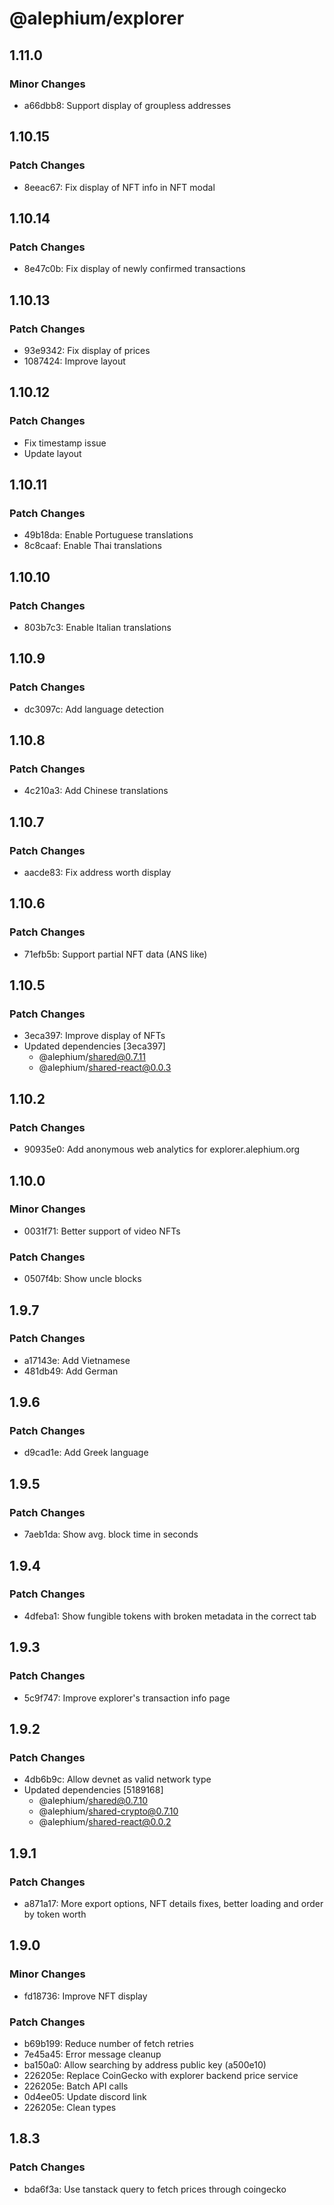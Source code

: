 # @alephium/explorer

## 1.11.0

### Minor Changes

- a66dbb8: Support display of groupless addresses

## 1.10.15

### Patch Changes

- 8eeac67: Fix display of NFT info in NFT modal

## 1.10.14

### Patch Changes

- 8e47c0b: Fix display of newly confirmed transactions

## 1.10.13

### Patch Changes

- 93e9342: Fix display of prices
- 1087424: Improve layout

## 1.10.12

### Patch Changes

- Fix timestamp issue
- Update layout

## 1.10.11

### Patch Changes

- 49b18da: Enable Portuguese translations
- 8c8caaf: Enable Thai translations

## 1.10.10

### Patch Changes

- 803b7c3: Enable Italian translations

## 1.10.9

### Patch Changes

- dc3097c: Add language detection

## 1.10.8

### Patch Changes

- 4c210a3: Add Chinese translations

## 1.10.7

### Patch Changes

- aacde83: Fix address worth display

## 1.10.6

### Patch Changes

- 71efb5b: Support partial NFT data (ANS like)

## 1.10.5

### Patch Changes

- 3eca397: Improve display of NFTs
- Updated dependencies [3eca397]
  - @alephium/shared@0.7.11
  - @alephium/shared-react@0.0.3

## 1.10.2

### Patch Changes

- 90935e0: Add anonymous web analytics for explorer.alephium.org

## 1.10.0

### Minor Changes

- 0031f71: Better support of video NFTs

### Patch Changes

- 0507f4b: Show uncle blocks

## 1.9.7

### Patch Changes

- a17143e: Add Vietnamese
- 481db49: Add German

## 1.9.6

### Patch Changes

- d9cad1e: Add Greek language

## 1.9.5

### Patch Changes

- 7aeb1da: Show avg. block time in seconds

## 1.9.4

### Patch Changes

- 4dfeba1: Show fungible tokens with broken metadata in the correct tab

## 1.9.3

### Patch Changes

- 5c9f747: Improve explorer's transaction info page

## 1.9.2

### Patch Changes

- 4db6b9c: Allow devnet as valid network type
- Updated dependencies [5189168]
  - @alephium/shared@0.7.10
  - @alephium/shared-crypto@0.7.10
  - @alephium/shared-react@0.0.2

## 1.9.1

### Patch Changes

- a871a17: More export options, NFT details fixes, better loading and order by token worth

## 1.9.0

### Minor Changes

- fd18736: Improve NFT display

### Patch Changes

- b69b199: Reduce number of fetch retries
- 7e45a45: Error message cleanup
- ba150a0: Allow searching by address public key (a500e10)
- 226205e: Replace CoinGecko with explorer backend price service
- 226205e: Batch API calls
- 0d4ee05: Update discord link
- 226205e: Clean types

## 1.8.3

### Patch Changes

- bda6f3a: Use tanstack query to fetch prices through coingecko
